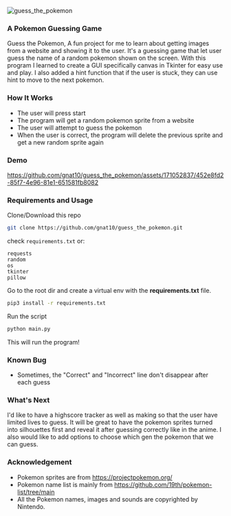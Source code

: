 ![guess_the_pokemon](https://github.com/gnat10/guess_the_pokemon/assets/171052837/fcd1a8b0-b0ce-4104-978c-2a849d05293c)
### A Pokemon Guessing Game
Guess the Pokemon, A fun project for me to learn about getting images from a website and showing it to the user. It's a guessing game that let user guess the name of a random pokemon shown on the screen. With this program I learned to create a GUI specifically canvas in Tkinter for easy use and play. I also added a hint function that if the user is stuck, they can use hint to move to the next pokemon.
### How It Works
- The user will press start
- The program will get a random pokemon sprite from a website
- The user will attempt to guess the pokemon
- When the user is correct, the program will delete the previous sprite and get a new random sprite again
### Demo
https://github.com/gnat10/guess_the_pokemon/assets/171052837/452e8fd2-85f7-4e96-81e1-651581fb8082
### Requirements and Usage
Clone/Download this repo 
```bash
git clone https://github.com/gnat10/guess_the_pokemon.git
```
check `requirements.txt` or:
```shell
requests
random
os
tkinter
pillow
```
Go to the root dir and create a virtual env with the **requirements.txt** file.
```bash
pip3 install -r requirements.txt
```
Run the script
```bash
python main.py
```
This will run the program!
### Known Bug
- Sometimes, the "Correct" and "Incorrect" line don't disappear after each guess
  
### What's Next
I'd like to have a highscore tracker as well as making so that the user have limited lives to guess. It will be great to have the pokemon sprites turned into silhouettes first and reveal it after guessing correctly like in the anime. I also would like to add options to choose which gen the pokemon that we can guess.

### Acknowledgement
- Pokemon sprites are from https://projectpokemon.org/
- Pokemon name list is mainly from https://github.com/19th/pokemon-list/tree/main
- All the Pokemon names, images and sounds are copyrighted by Nintendo.
